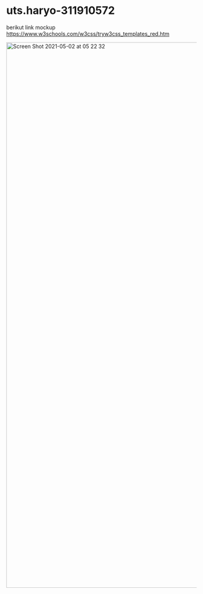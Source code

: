 # uts.haryo-311910572

berikut link mockup
https://www.w3schools.com/w3css/tryw3css_templates_red.htm


<img width="1440" alt="Screen Shot 2021-05-02 at 05 22 32" src="https://user-images.githubusercontent.com/77155869/116796416-6eae4400-ab06-11eb-8378-a42c0319beb6.png">

